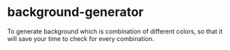 # background-generator
To generate background which is combination of different colors, so that it will save your time to check for every combination.
